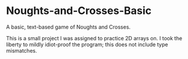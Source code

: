 # Noughts-and-Crosses-Basic
A basic, text-based game of Noughts and Crosses.

This is a small project I was assigned to practice 2D arrays on. I took the liberty to mildly idiot-proof the program; this does not include type mismatches. 
